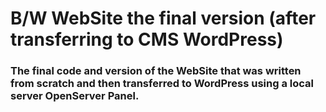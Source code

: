 ﻿# B/W WebSite the final version (after transferring to CMS WordPress)

### The final code and version of the WebSite that was written from scratch and then transferred to WordPress using a local server OpenServer Panel.
